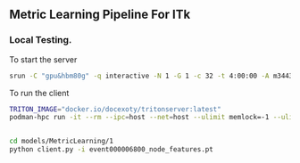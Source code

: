 ## Metric Learning Pipeline For ITk

### Local Testing.

To start the server
```bash
srun -C "gpu&hbm80g" -q interactive -N 1 -G 1 -c 32 -t 4:00:00 -A m3443 --pty /bin/bash -c "cd /pscratch/sd/x/xju/ITk/ForFinalPaper/tracking-as-a-service && ./scripts/start-tritonserver.sh"
```

To run the client
```bash
TRITON_IMAGE="docker.io/docexoty/tritonserver:latest"
podman-hpc run -it --rm --ipc=host --net=host --ulimit memlock=-1 --ulimit stack=67108864 -v /pscratch/sd/x/xju/ITk/ForFinalPaper/tracking-as-a-service:/workspace -w /workspace $TRITON_IMAGE bash


cd models/MetricLearning/1
python client.py -i event000006800_node_features.pt
```
